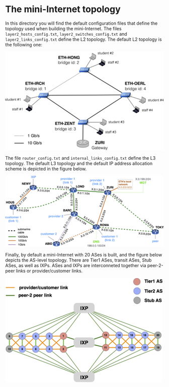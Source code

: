 # The mini-Internet topology

In this directory you will find the default configuration files that define the topology used when building the mini-Internet. 
The files `layer2_hosts_config.txt`, `layer2_switches_config.txt` and `layer2_links_config.txt` define the L2 topology.
The default L2 topology is the following one:

<img src="l2network-crop.png" width="600" />

The file `router_config.txt` and `internal_links_config.txt` define the L3 topology. The default L3 topology and the default IP address allocation scheme is depicted in the figure below. 

<img src="l3network-crop.png" width="800">

Finally, by default a mini-Internet with 20 ASes is built, and the figure below depicts the AS-level topology. There are Tier1 ASes, transit ASes, Stub ASes, as well as IXPs. ASes and IXPs are interconneted together via peer-2-peer links or provider/customer links. 

<img src="aslevel-crop.png" width="500">


